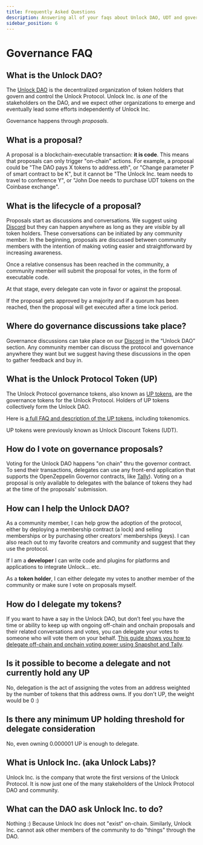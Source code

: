 ```yaml
---
title: Frequently Asked Questions
description: Answering all of your faqs about Unlock DAO, UDT and governance.
sidebar_position: 6
---
```


# Governance FAQ

## What is the Unlock DAO?

The [Unlock DAO](./unlock-dao/) is the decentralized organization of token holders that govern and control the Unlock Protocol. Unlock Inc. is _one_ of the stakeholders on the DAO, and we expect other organizations to emerge and eventually lead some efforts independently of Unlock Inc.

Governance happens through _proposals_.

## What is a proposal?

A proposal is a blockchain-executable transaction: **it is code**. This means that proposals can only trigger "on-chain" actions. For example, a proposal could be "The DAO pays X tokens to address.eth", or "Change parameter P of smart contract to be K", but it cannot be "The Unlock Inc. team needs to travel to conference Y", or "John Doe needs to purchase UDT tokens on the Coinbase exchange".

## What is the lifecycle of a proposal?

Proposals start as discussions and conversations. We suggest using [Discord](https://discord.unlock-protocol.com) but they can happen anywhere as long as they are _visible_ by all token holders. These conversations can be initiated by any community member. In the beginning, proposals are discussed between community members with the intention of making voting easier and straightforward by increasing awareness.

Once a relative consensus has been reached in the community, a community member will submit the proposal for votes, in the form of executable code.

At that stage, every delegate can vote in favor or against the proposal.

If the proposal gets approved by a majority and if a quorum has been reached, then the proposal will get executed after a time lock period.

## Where do governance discussions take place?

Governance discussions can take place on our [Discord](https://discord.unlock-protocol.com) in the “Unlock DAO” section. Any community member can discuss the protocol and governance anywhere they want but we suggest having these discussions in the open to gather feedback and buy in.

## What is the Unlock Protocol Token (UP)

The Unlock Protocol governance tokens, also known as [UP tokens](https://docs.unlock-protocol.com/governance/unlock-dao-tokens), are the governance tokens for the Unlock Protocol. Holders of UP tokens collectively form the Unlock DAO.

Here is [a full FAQ and description of the UP tokens](https://docs.unlock-protocol.com/governance/unlock-dao-tokens), including tokenomics. 

UP tokens were previously known as Unlock Discount Tokens (UDT).

## How do I vote on governance proposals?

Voting for the Unlock DAO happens "on chain" thru the governor contract. To send their transactions, delegates can use any front-end application that supports the OpenZeppelin Governor contracts, like [Tally](https://www.tally.xyz/gov/unlock-protocol)). Voting on a proposal is only available to delegates with the balance of tokens they had at the time of the proposals' submission.

## How can I help the Unlock DAO?

As a community member, I can help grow the adoption of the protocol, either by deploying a membership contract (a lock) and selling memberships or by purchasing other creators' memberships (keys). I can also reach out to my favorite creators and community and suggest that they use the protocol.

If I am a **developer** I can write code and plugins for platforms and applications to integrate Unlock... etc.

As a **token holder**, I can either delegate my votes to another member of the community or make sure I vote on proposals myself.

## How do I delegate my tokens?

If you want to have a say in the Unlock DAO, but don’t feel you have the time or ability to keep up with ongoing off-chain and onchain proposals and their related conversations and votes, you can delegate your votes to someone who will vote them on your behalf. [This guide shows you how to delegate off-chain and onchain voting power using Snapshot and Tally](https://unlock-protocol.com/guides/delegation/).

## Is it possible to become a delegate and not currently hold any UP

No, delegation is the act of assigning the votes from an address weighted by the number of tokens that this address owns. If you don't UP, the weight would be 0 :)

## Is there any minimum UP holding threshold for delegate consideration

No, even owning 0.000001 UP is enough to delegate.

## What is Unlock Inc. (aka Unlock Labs)?

Unlock Inc. is the company that wrote the first versions of the Unlock Protocol. It is now just one of the many stakeholders of the Unlock Protocol DAO and community.

## What can the DAO ask Unlock Inc. to do?

Nothing :) Because Unlock Inc does not "exist" on-chain. Similarly, Unlock Inc. cannot ask other members of the community to do "things" through the DAO.


